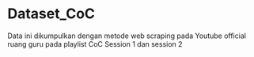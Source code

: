 # Dataset_CoC

Data ini dikumpulkan dengan metode web scraping pada Youtube official ruang guru pada playlist CoC Session 1 dan session 2
